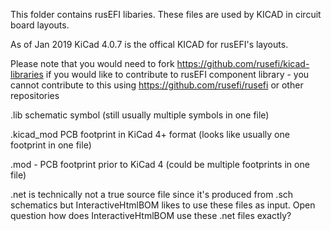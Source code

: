 This folder contains rusEFI libaries. These files are used by KICAD in circuit board layouts. 

As of Jan 2019 KiCad 4.0.7 is the offical KICAD for rusEFI's layouts. 

Please note that you would need to fork https://github.com/rusefi/kicad-libraries if
you would like to contribute to rusEFI component library - you cannot contribute to
this using https://github.com/rusefi/rusefi or other repositories


.lib schematic symbol (still usually multiple symbols in one file)

.kicad_mod PCB footprint in KiCad 4+ format (looks like usually one footprint in one file)

.mod - PCB footprint prior to KiCad 4 (could be multiple footprints in one file)

.net is technically not a true source file since it's produced from .sch schematics but
   InteractiveHtmlBOM likes to use these files as input. Open question how does InteractiveHtmlBOM use these .net files exactly? 